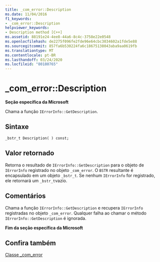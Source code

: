 ```yaml
---
title: _com_error::Description
ms.date: 11/04/2016
f1_keywords:
- _com_error::Description
helpviewer_keywords:
- Description method [C++]
ms.assetid: 88191e24-4ee8-44a6-8c4c-3758e22e0548
ms.openlocfilehash: de2275f096fe2fde96e64cbc3034602a1fde5e88
ms.sourcegitcommit: 857fa6b530224fa6c18675138043aba9aa0619fb
ms.translationtype: MT
ms.contentlocale: pt-BR
ms.lasthandoff: 03/24/2020
ms.locfileid: "80180765"
---
```

# <a name="_com_errordescription"></a>_com_error::Description

**Seção específica da Microsoft**

Chama a função `IErrorInfo::GetDescription`.

## <a name="syntax"></a>Sintaxe

```
_bstr_t Description( ) const;
```

## <a name="return-value"></a>Valor retornado

Retorna o resultado de `IErrorInfo::GetDescription` para o objeto de `IErrorInfo` registrado no objeto `_com_error`. O `BSTR` resultante é encapsulado em um objeto `_bstr_t`. Se nenhum `IErrorInfo` for registrado, ele retornará um `_bstr_t`vazio.

## <a name="remarks"></a>Comentários

Chama a função `IErrorInfo::GetDescription` e recupera `IErrorInfo` registradas no objeto `_com_error`. Qualquer falha ao chamar o método `IErrorInfo::GetDescription` é ignorada.

**Fim da seção específica da Microsoft**

## <a name="see-also"></a>Confira também

[Classe _com_error](../cpp/com-error-class.md)

